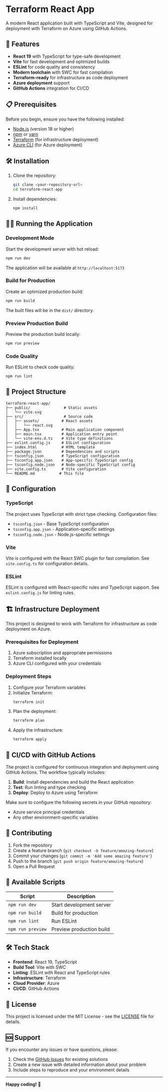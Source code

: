 # Terraform React App

A modern React application built with TypeScript and Vite, designed for deployment with Terraform on Azure using GitHub Actions.

## 🚀 Features

- **React 19** with TypeScript for type-safe development
- **Vite** for fast development and optimized builds
- **ESLint** for code quality and consistency
- **Modern toolchain** with SWC for fast compilation
- **Terraform-ready** for infrastructure as code deployment
- **Azure deployment** support
- **GitHub Actions** integration for CI/CD

## 📋 Prerequisites

Before you begin, ensure you have the following installed:

- [Node.js](https://nodejs.org/) (version 18 or higher)
- [npm](https://www.npmjs.com/) or [yarn](https://yarnpkg.com/)
- [Terraform](https://www.terraform.io/) (for infrastructure deployment)
- [Azure CLI](https://docs.microsoft.com/en-us/cli/azure/) (for Azure deployment)

## 🛠️ Installation

1. Clone the repository:
   ```bash
   git clone <your-repository-url>
   cd terraform-react-app
   ```

2. Install dependencies:
   ```bash
   npm install
   ```

## 🏃‍♂️ Running the Application

### Development Mode

Start the development server with hot reload:

```bash
npm run dev
```

The application will be available at `http://localhost:5173`

### Build for Production

Create an optimized production build:

```bash
npm run build
```

The built files will be in the `dist/` directory.

### Preview Production Build

Preview the production build locally:

```bash
npm run preview
```

### Code Quality

Run ESLint to check code quality:

```bash
npm run lint
```

## 📁 Project Structure

```
terraform-react-app/
├── public/               # Static assets
│   └── vite.svg
├── src/                  # Source code
│   ├── assets/          # React assets
│   │   └── react.svg
│   ├── App.tsx          # Main application component
│   ├── main.tsx         # Application entry point
│   └── vite-env.d.ts    # Vite type definitions
├── eslint.config.js     # ESLint configuration
├── index.html           # HTML template
├── package.json         # Dependencies and scripts
├── tsconfig.json        # TypeScript configuration
├── tsconfig.app.json    # App-specific TypeScript config
├── tsconfig.node.json   # Node-specific TypeScript config
├── vite.config.ts       # Vite configuration
└── README.md           # This file
```

## 🔧 Configuration

### TypeScript

The project uses TypeScript with strict type checking. Configuration files:

- `tsconfig.json` - Base TypeScript configuration
- `tsconfig.app.json` - Application-specific settings
- `tsconfig.node.json` - Node.js-specific settings

### Vite

Vite is configured with the React SWC plugin for fast compilation. See `vite.config.ts` for configuration details.

### ESLint

ESLint is configured with React-specific rules and TypeScript support. See `eslint.config.js` for linting rules.

## 🏗️ Infrastructure Deployment

This project is designed to work with Terraform for infrastructure as code deployment on Azure.

### Prerequisites for Deployment

1. Azure subscription and appropriate permissions
2. Terraform installed locally
3. Azure CLI configured with your credentials

### Deployment Steps

1. Configure your Terraform variables
2. Initialize Terraform:
   ```bash
   terraform init
   ```
3. Plan the deployment:
   ```bash
   terraform plan
   ```
4. Apply the infrastructure:
   ```bash
   terraform apply
   ```

## 🚀 CI/CD with GitHub Actions

The project is configured for continuous integration and deployment using GitHub Actions. The workflow typically includes:

1. **Build**: Install dependencies and build the React application
2. **Test**: Run linting and type checking
3. **Deploy**: Deploy to Azure using Terraform

Make sure to configure the following secrets in your GitHub repository:
- Azure service principal credentials
- Any other environment-specific variables

## 🤝 Contributing

1. Fork the repository
2. Create a feature branch (`git checkout -b feature/amazing-feature`)
3. Commit your changes (`git commit -m 'Add some amazing feature'`)
4. Push to the branch (`git push origin feature/amazing-feature`)
5. Open a Pull Request

## 📝 Available Scripts

| Script | Description |
|--------|-------------|
| `npm run dev` | Start development server |
| `npm run build` | Build for production |
| `npm run lint` | Run ESLint |
| `npm run preview` | Preview production build |

## 🛠️ Tech Stack

- **Frontend**: React 19, TypeScript
- **Build Tool**: Vite with SWC
- **Linting**: ESLint with React and TypeScript rules
- **Infrastructure**: Terraform
- **Cloud Provider**: Azure
- **CI/CD**: GitHub Actions

## 📄 License

This project is licensed under the MIT License - see the [LICENSE](LICENSE) file for details.

## 🆘 Support

If you encounter any issues or have questions, please:

1. Check the [GitHub Issues](../../issues) for existing solutions
2. Create a new issue with detailed information about your problem
3. Include steps to reproduce and your environment details

---

**Happy coding!** 🎉

